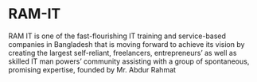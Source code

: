 # RAM-IT
RAM IT is one of the fast-flourishing IT training and service-based companies in Bangladesh that is moving forward to achieve its vision by creating the largest self-reliant, freelancers, entrepreneurs’ as well as skilled IT man powers’ community assisting with a group of spontaneous, promising expertise, founded by Mr. Abdur Rahmat 
